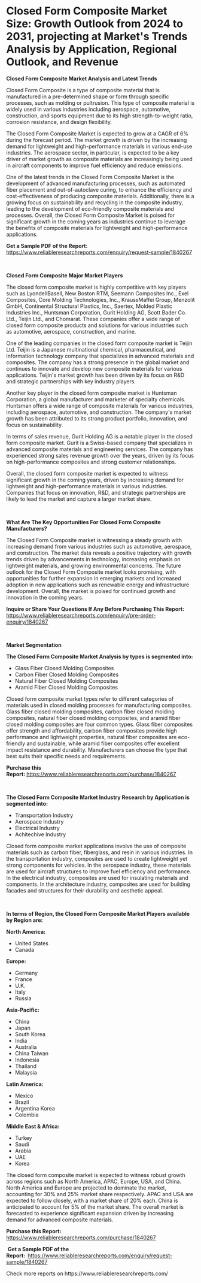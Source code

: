 <p><h1>Closed Form Composite Market Size: Growth Outlook from 2024 to 2031, projecting at Market's Trends Analysis by Application, Regional Outlook, and Revenue</h1></p><p><strong>Closed Form Composite Market Analysis and Latest Trends</strong></p>
<p><p>Closed Form Composite is a type of composite material that is manufactured in a pre-determined shape or form through specific processes, such as molding or pultrusion. This type of composite material is widely used in various industries including aerospace, automotive, construction, and sports equipment due to its high strength-to-weight ratio, corrosion resistance, and design flexibility.</p><p>The Closed Form Composite Market is expected to grow at a CAGR of 6% during the forecast period. The market growth is driven by the increasing demand for lightweight and high-performance materials in various end-use industries. The aerospace sector, in particular, is expected to be a key driver of market growth as composite materials are increasingly being used in aircraft components to improve fuel efficiency and reduce emissions.</p><p>One of the latest trends in the Closed Form Composite Market is the development of advanced manufacturing processes, such as automated fiber placement and out-of-autoclave curing, to enhance the efficiency and cost-effectiveness of producing composite materials. Additionally, there is a growing focus on sustainability and recycling in the composite industry, leading to the development of eco-friendly composite materials and processes. Overall, the Closed Form Composite Market is poised for significant growth in the coming years as industries continue to leverage the benefits of composite materials for lightweight and high-performance applications.</p></p>
<p><strong>Get a Sample PDF of the Report:&nbsp;</strong> <a href="https://www.reliableresearchreports.com/enquiry/request-sample/1840267">https://www.reliableresearchreports.com/enquiry/request-sample/1840267</a></p>
<p>&nbsp;</p>
<p><strong>Closed Form Composite Major Market Players</strong></p>
<p><p>The closed form composite market is highly competitive with key players such as LyondellBasell, New Boston RTM, Seemann Composites Inc., Exel Composites, Core Molding Technologies, Inc., KraussMaffei Group, Menzolit GmbH, Continental Structural Plastics, Inc., Saertex, Molded Plastic Industries Inc., Huntsman Corporation, Gurit Holding AG, Scott Bader Co. Ltd., Teijin Ltd., and Chomarat. These companies offer a wide range of closed form composite products and solutions for various industries such as automotive, aerospace, construction, and marine.</p><p>One of the leading companies in the closed form composite market is Teijin Ltd. Teijin is a Japanese multinational chemical, pharmaceutical, and information technology company that specializes in advanced materials and composites. The company has a strong presence in the global market and continues to innovate and develop new composite materials for various applications. Teijin's market growth has been driven by its focus on R&D and strategic partnerships with key industry players.</p><p>Another key player in the closed form composite market is Huntsman Corporation, a global manufacturer and marketer of specialty chemicals. Huntsman offers a wide range of composite materials for various industries, including aerospace, automotive, and construction. The company's market growth has been attributed to its strong product portfolio, innovation, and focus on sustainability.</p><p>In terms of sales revenue, Gurit Holding AG is a notable player in the closed form composite market. Gurit is a Swiss-based company that specializes in advanced composite materials and engineering services. The company has experienced strong sales revenue growth over the years, driven by its focus on high-performance composites and strong customer relationships.</p><p>Overall, the closed form composite market is expected to witness significant growth in the coming years, driven by increasing demand for lightweight and high-performance materials in various industries. Companies that focus on innovation, R&D, and strategic partnerships are likely to lead the market and capture a larger market share.</p></p>
<p>&nbsp;</p>
<p><strong>What Are The Key Opportunities For Closed Form Composite Manufacturers?</strong></p>
<p><p>The Closed Form Composite market is witnessing a steady growth with increasing demand from various industries such as automotive, aerospace, and construction. The market data reveals a positive trajectory with growth trends driven by advancements in technology, increasing emphasis on lightweight materials, and growing environmental concerns. The future outlook for the Closed Form Composite market looks promising, with opportunities for further expansion in emerging markets and increased adoption in new applications such as renewable energy and infrastructure development. Overall, the market is poised for continued growth and innovation in the coming years.</p></p>
<p><strong>Inquire or Share Your Questions If Any Before Purchasing This Report:</strong> <a href="https://www.reliableresearchreports.com/enquiry/pre-order-enquiry/1840267">https://www.reliableresearchreports.com/enquiry/pre-order-enquiry/1840267</a></p>
<p>&nbsp;</p>
<p><strong>Market Segmentation</strong></p>
<p><strong>The Closed Form Composite Market Analysis by types is segmented into:</strong></p>
<p><ul><li>Glass Fiber Closed Molding Composites</li><li>Carbon Fiber Closed Molding Composites</li><li>Natural Fiber Closed Molding Composites</li><li>Aramid Fiber Closed Molding Composites</li></ul></p>
<p><p>Closed form composite market types refer to different categories of materials used in closed molding processes for manufacturing composites. Glass fiber closed molding composites, carbon fiber closed molding composites, natural fiber closed molding composites, and aramid fiber closed molding composites are four common types. Glass fiber composites offer strength and affordability, carbon fiber composites provide high performance and lightweight properties, natural fiber composites are eco-friendly and sustainable, while aramid fiber composites offer excellent impact resistance and durability. Manufacturers can choose the type that best suits their specific needs and requirements.</p></p>
<p><strong>Purchase this Report:&nbsp;</strong><a href="https://www.reliableresearchreports.com/purchase/1840267">https://www.reliableresearchreports.com/purchase/1840267</a></p>
<p>&nbsp;</p>
<p><strong>The Closed Form Composite Market Industry Research by Application is segmented into:</strong></p>
<p><ul><li>Transportation Industry</li><li>Aerospace Industry</li><li>Electrical Industry</li><li>Achitechive Industry</li></ul></p>
<p><p>Closed form composite market applications involve the use of composite materials such as carbon fiber, fiberglass, and resin in various industries. In the transportation industry, composites are used to create lightweight yet strong components for vehicles. In the aerospace industry, these materials are used for aircraft structures to improve fuel efficiency and performance. In the electrical industry, composites are used for insulating materials and components. In the architecture industry, composites are used for building facades and structures for their durability and aesthetic appeal.</p></p>
<p>&nbsp;</p>
<p><strong>In terms of Region, the Closed Form Composite Market Players available by Region are:</strong></p>
<p>
    <p> <strong> North America: </strong>
        <ul>
            <li>United States</li>
            <li>Canada</li>
        </ul>
        </p> 
    <p> <strong> Europe: </strong>
        <ul>
            <li>Germany</li>
            <li>France</li>
            <li>U.K.</li>
            <li>Italy</li>
            <li>Russia</li>
        </ul>
        </p> 
    <p> <strong> Asia-Pacific: </strong>
        <ul>
            <li>China</li>
            <li>Japan</li>
            <li>South Korea</li>
            <li>India</li>
            <li>Australia</li>
            <li>China Taiwan</li>
            <li>Indonesia</li>
            <li>Thailand</li>
            <li>Malaysia</li>
        </ul>
        </p> 
    <p> <strong> Latin America: </strong>
        <ul>
            <li>Mexico</li>
            <li>Brazil</li>
            <li>Argentina Korea</li>
            <li>Colombia</li>
        </ul>
        </p> 
    <p> <strong> Middle East & Africa: </strong>
        <ul>
            <li>Turkey</li>
            <li>Saudi</li>
            <li>Arabia</li>
            <li>UAE</li>
            <li>Korea</li>
        </ul>
    </p>
    </p>
<p><p>The closed form composite market is expected to witness robust growth across regions such as North America, APAC, Europe, USA, and China. North America and Europe are projected to dominate the market, accounting for 30% and 25% market share respectively. APAC and USA are expected to follow closely, with a market share of 20% each. China is anticipated to account for 5% of the market share. The overall market is forecasted to experience significant expansion driven by increasing demand for advanced composite materials.</p></p>
<p><strong>Purchase this Report: </strong><a href="https://www.reliableresearchreports.com/purchase/1840267">https://www.reliableresearchreports.com/purchase/1840267</a></p>
<p>&nbsp;<strong>Get a Sample PDF of the Report:&nbsp;&nbsp;</strong><a href="https://www.reliableresearchreports.com/enquiry/request-sample/1840267">https://www.reliableresearchreports.com/enquiry/request-sample/1840267</a></p>
<p><strong></strong></p>
<p>Check more reports on https://www.reliableresearchreports.com/</p>